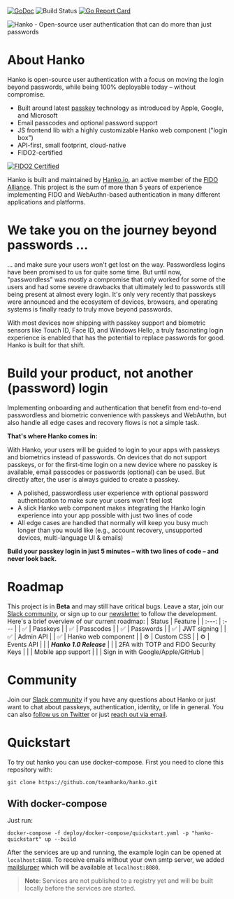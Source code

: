 [![GoDoc](https://godoc.org/github.com/teamhanko/hanko?status.svg)](https://godoc.org/github.com/teamhanko/hanko)
![Build Status](https://github.com/teamhanko/hanko/workflows/Go/badge.svg)
[![Go Report Card](https://goreportcard.com/badge/github.com/teamhanko/hanko)](https://goreportcard.com/report/github.com/teamhanko/hanko)

![Hanko - Open-source user authentication that can do more than just passwords](https://user-images.githubusercontent.com/20115649/167916572-a4d92eaa-7246-4e18-a85d-fc80b4f25c28.svg)

# About Hanko
Hanko is open-source user authentication with a focus on moving the login beyond passwords, while being 100% deployable today – without compromise.

- Built around latest [passkey](https://www.passkeys.io) technology as introduced by Apple, Google, and Microsoft
- Email passcodes and optional password support
- JS frontend lib with a highly customizable Hanko web component ("login box")
- API-first, small footprint, cloud-native
- FIDO2-certified

[![FIDO2 Certified](https://user-images.githubusercontent.com/20115649/159896561-a94022ba-0e95-417e-807d-b4b7ce19371c.svg)](https://fidoalliance.org/company/hanko/)

Hanko is built and maintained by [Hanko.io](https://www.hanko.io), an active member of the [FIDO Alliance](https://fidoalliance.org/company/hanko/). This project is the sum of more than 5 years of experience implementing FIDO and WebAuthn-based authentication in many different applications and platforms.

# We take you on the journey beyond passwords ...
... and make sure your users won't get lost on the way. Passwordless logins have been promised to us for quite some time. But until now, "passwordless" was mostly a compromise that only worked for some of the users and had some severe drawbacks that ultimately led to passwords still being present at almost every login. It's only very recently that passkeys were announced and the ecosystem of devices, browsers, and operating systems is finally ready to truly move beyond passwords.

With most devices now shipping with passkey support and biometric sensors like Touch ID, Face ID, and Windows Hello, a truly fascinating login experience is enabled that has the potential to replace passwords for good. Hanko is built for that shift.

# Build your product, not another (password) login
Implementing onboarding and authentication that benefit from end-to-end passwordless and biometric convenience with passkeys and WebAuthn, but also handle all edge cases and recovery flows is not a simple task.

**That's where Hanko comes in:**

With Hanko, your users will be guided to login to your apps with passkeys and biometrics instead of passwords. On devices that do not support passkeys, or for the first-time login on a new device where no passkey is available, email passcodes or passwords (optional) can be used. But directly after, the user is always guided to create a passkey.

- A polished, passwordless user experience with optional password authentication to make sure your users won't feel lost
- A slick Hanko web component makes integrating the Hanko login experience into your app possible with just two lines of code
- All edge cases are handled that normally will keep you busy much longer than you would like (e.g., account recovery, unsupported devices, multi-language UI & emails)

**Build your passkey login in just 5 minutes – with two lines of code – and never look back.**

# Roadmap
This project is in **Beta** and may still have critical bugs. Leave a star, join our [Slack community](https://www.hanko.io/community), or sign up to our [newsletter](https://www.hanko.io/updates) to follow the development. Here's a brief overview of our current roadmap:
| Status | Feature |
| :---: | :--- |
| ✅ | Passkeys |
| ✅ | Passcodes |
| ✅ | Passwords |
| ✅ | JWT signing |
| ✅ | Admin API |
| ✅ | Hanko web component |
| ⚙️ | Custom CSS |
| ⚙️ | Events API |
| | ***Hanko 1.0 Release*** |
| | 2FA with TOTP and FIDO Security Keys |
| | Mobile app support |
| | Sign in with Google/Apple/GitHub |

# Community
Join our [Slack community](https://www.hanko.io/community) if you have any questions about Hanko or just want to chat about passkeys, authentication, identity, or life in general. You can also [follow us on Twitter](https://twitter.com/hanko_io) or just [reach out via email](https://www.hanko.io/contact).

# Quickstart
To try out hanko you can use docker-compose. First you need to clone this repository with:
```
git clone https://github.com/teamhanko/hanko.git
```

## With docker-compose
Just run:
```
docker-compose -f deploy/docker-compose/quickstart.yaml -p "hanko-quickstart" up --build
```

After the services are up and running, the example login can be opened at `localhost:8888`. To receive emails without your own
smtp server, we added [mailslurper](https://github.com/mailslurper/mailslurper) which will be available at `localhost:8080`.

> **Note**: Services are not published to a registry yet and will be built locally before the services are started.
